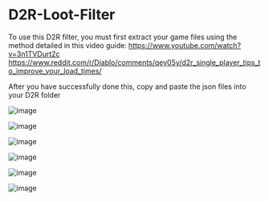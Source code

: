# D2R-Loot-Filter

To use this D2R filter, you must first extract your game files using the method detailed in this video guide:
https://www.youtube.com/watch?v=3n1TVDurt2c
https://www.reddit.com/r/Diablo/comments/qey05y/d2r_single_player_tips_to_improve_your_load_times/

After you have successfully done this, copy and paste the json files into your D2R folder

![image](https://user-images.githubusercontent.com/76863417/219985508-1422ce98-23c1-44e7-b523-fd67ec038052.png)

![image](https://user-images.githubusercontent.com/76863417/219985426-0f34e0f6-63d6-4e5b-8b8c-ee872e1c815f.png)

![image](https://user-images.githubusercontent.com/76863417/219979503-91208faa-8aa2-4169-9dba-11d71fe34e2e.png)

![image](https://user-images.githubusercontent.com/76863417/219979022-0b2ad9fc-12e1-482f-8bd0-05bdd5bc63e1.png)

![image](https://user-images.githubusercontent.com/76863417/219979215-70166489-3786-4a99-8564-f2d5a64f4d19.png)

![image](https://user-images.githubusercontent.com/76863417/219979301-3d9e8627-5e2c-4df4-b4fc-591d5b771ffd.png)
